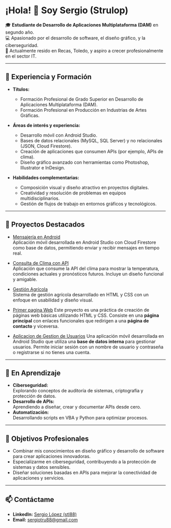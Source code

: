 # ¡Hola! 👋 Soy Sergio (Strulop)
🎓 **Estudiante de Desarrollo de Aplicaciones Multiplataforma (DAM)** en segundo año.  
💻 Apasionado por el desarrollo de software, el diseño gráfico, y la ciberseguridad.  
📍 Actualmente resido en Recas, Toledo, y aspiro a crecer profesionalmente en el sector IT.

---

## 💼 Experiencia y Formación
- **Títulos:**  
  - Formación Profesional de Grado Superior en Desarrollo de Aplicaciones Multiplataforma (DAM).  
  - Formación Profesional en Producción en Industrias de Artes Gráficas.  

- **Áreas de interés y experiencia:**  
  - Desarrollo móvil con Android Studio.  
  - Bases de datos relacionales (MySQL, SQL Server) y no relacionales (JSON, Cloud Firestore).  
  - Creación de aplicaciones que consumen APIs (por ejemplo, APIs de clima).  
  - Diseño gráfico avanzado con herramientas como Photoshop, Illustrator e InDesign.    

- **Habilidades complementarias:**  
  - Composición visual y diseño atractivo en proyectos digitales.  
  - Creatividad y resolución de problemas en equipos multidisciplinarios.  
  - Gestión de flujos de trabajo en entornos gráficos y tecnológicos.

---

## 📂 Proyectos Destacados
- [Mensajería en Android](https://github.com/Strulop/Mensajeria-Movil.git)  
  Aplicación móvil desarrollada en Android Studio con Cloud Firestore como base de datos, permitiendo enviar y recibir mensajes en tiempo real.

- [Consulta de Clima con API](https://github.com/Strulop/consulta-clima-api)  
  Aplicación que consume la API del clima para mostrar la temperatura, condiciones actuales y pronósticos futuros. Incluye un diseño funcional y amigable.

- [Gestión Agrícola](https://github.com/Strulop/Aplicacion-de-Gestion-de-Granos.git)  
  Sistema de gestión agrícola desarrollado en HTML y CSS con un enfoque en usabilidad y diseño visual.

- [Primer pagina Web](https://github.com/Strulop/Primer-Pagina-Web.git)
  Este proyecto es una práctica de creación de páginas web básicas utilizando HTML y CSS. Consiste en una **página principal** con enlaces funcionales que redirigen a una **página de contacto** y viceversa.

- [Aplicacion de Gestion de Usuarios](https://github.com/Strulop/Aplicacion-de-Gestion-de-Usuarios.git) 
  Una aplicación móvil desarrollada en Android Studio que utiliza una **base de datos interna** para gestionar usuarios. Permite iniciar sesión con un nombre de usuario y contraseña o registrarse si no tienes una cuenta.


---

## 🌱 En Aprendizaje
- **Ciberseguridad:**  
  Explorando conceptos de auditoría de sistemas, criptografía y protección de datos.  
- **Desarrollo de APIs:**  
  Aprendiendo a diseñar, crear y documentar APIs desde cero.  
- **Automatización:**  
  Desarrollando scripts en VBA y Python para optimizar procesos.  

---

## 🚀 Objetivos Profesionales
- Combinar mis conocimientos en diseño gráfico y desarrollo de software para crear aplicaciones innovadoras.  
- Especializarme en ciberseguridad, contribuyendo a la protección de sistemas y datos sensibles.  
- Diseñar soluciones basadas en APIs para mejorar la conectividad de aplicaciones y servicios.  

---

## 📫 Contáctame
- **LinkedIn:** [Sergio López (stl88)](https://www.linkedin.com/in/stl88)  
- **Email:** sergiotru88@gmail.com 
